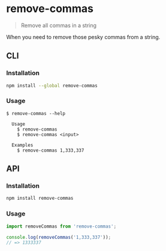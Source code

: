 # remove-commas

> Remove all commas in a string

When you need to remove those pesky commas from a string.

## CLI

### Installation

```sh
npm install --global remove-commas
```

### Usage

```
$ remove-commas --help

  Usage
    $ remove-commas
    $ remove-commas <input>

  Examples
    $ remove-commas 1,333,337
```

## API

### Installation

```sh
npm install remove-commas
```

### Usage

```js
import removeCommas from 'remove-commas';

console.log(removeCommas('1,333,337'));
// => 1333337
```
